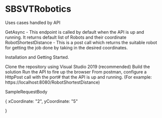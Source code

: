 # SBSVTRobotics

Uses cases handled by API

GetAsync - This endpoint is called by default when the API is up and running. It returns default list of Robots and their coordinate
RobotShortestDistance - This is a post call which returns the suitable robot for getting the job done by taking in the desired coordinates. 


Installation and Getting Started.

Clone the repository using Visual Studio 2019 (recommended)
Build the solution
Run the API to fire up the browser
From postman, configure a HttpPost call with the port# that the API is up and running. (For example: https://localhost:8080/RobotShortestDistance)

SampleRequestBody

{
xCoordinate: "2",
yCoordinate: "5"

}

